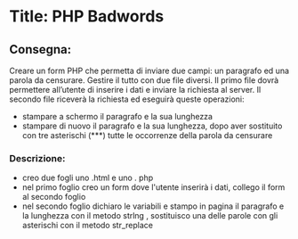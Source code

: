 Title: PHP Badwords
===
## Consegna:
Creare un form PHP che permetta di inviare due campi: un paragrafo ed una parola da censurare.
Gestire il tutto con due file diversi.
Il primo file dovrà permettere all’utente di inserire i dati e inviare la richiesta al server.
Il secondo file riceverà la richiesta ed eseguirà queste operazioni:
- stampare a schermo il paragrafo e la sua lunghezza
- stampare di nuovo il paragrafo e la sua lunghezza, dopo aver sostituito con tre asterischi (***) tutte le occorrenze della parola da censurare

### Descrizione:
- creo due fogli uno .html e uno . php
- nel primo foglio creo un form dove l'utente inserirà i dati, collego il form al secondo foglio
- nel secondo foglio dichiaro le variabili e stampo in pagina il paragrafo e la lunghezza con il metodo strlng , sostituisco una delle parole con gli asterischi con il metodo str_replace
